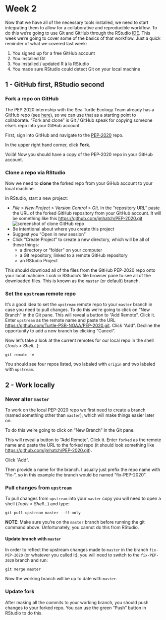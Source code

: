 Week 2
======

Now that we have all of the necessary tools installed, we need to start
integrating them to allow for a collaborative and reproducible workflow.
To do this we’re going to use Git and GitHub through the RStudio
[IDE](https://en.wikipedia.org/wiki/Integrated_development_environment).
This week we’re going to cover some of the basics of that workflow. Just
a quick reminder of what we covered last week:

1.  You signed up for a free GitHub account
2.  You installed Git
3.  You installed / updated R à la RStudio
4.  You made sure RStudio could detect Git on your local machine

1 - GitHub first, RStudio second
--------------------------------

### Fork a repo on GitHub

The PEP 2020 internship with the Sea Turtle Ecology Team already has a
GitHub repo (see [here](https://github.com/Turtle-PSB-NOAA/PEP-2020)),
so we can use that as a starting point to collaborate. “Fork and clone”
is Git / GitHub speak for copying someone else’s repo into your GitHub
account.

First, sign into GitHub and navigate to the
[PEP-2020](https://github.com/Turtle-PSB-NOAA/PEP-2020) repo.

In the upper right hand corner, click **Fork**.

Voilà! Now you should have a copy of the PEP-2020 repo in your GitHub
account.

### Clone a repo via RStudio

Now we need to **clone** the forked repo from your GiHub account to your
local machine.

In RStudio, start a new project:

-   *File &gt; New Project &gt; Version Control &gt; Git*. In the
    “repository URL” paste the URL of the forked GitHub repository from
    your GitHub account. It will be something like this
    <a href="https://github.com/jmhatch/PEP-2020.git" class="uri">https://github.com/jmhatch/PEP-2020.git</a>
    ![screenshot of clone GitHub repo](img/gihub_clone.GIF)
-   Be intentional about where you create this project
-   Suggest you “Open in new session”
-   Click “Create Project” to create a new directory, which will be all
    of these things:
    -   a directory or “folder” on your computer
    -   a Git repository, linked to a remote GitHub repository
    -   an RStudio Project

This should download all of the files from the GitHub PEP-2020 repo onto
your local mahcine. Look in RStudio’s file browser pane to see all of
the downloaded files. This is known as the `master` (or default) branch.

### Set the `upstream` remote repo

It’s a good idea to set the `upstream` remote repo to your `master`
branch in case you need to pull changes. To do this we’re going to click
on “New Branch” in the Git pane. This will reveal a button to “Add
Remote”. Click it. Enter `upstream` as the remote name and paste the URL
<a href="https://github.com/Turtle-PSB-NOAA/PEP-2020.git" class="uri">https://github.com/Turtle-PSB-NOAA/PEP-2020.git</a>.
Click “Add”. Decline the opportunity to add a new branch by clicking
“Cancel”.

Now let’s take a look at the current remotes for our local repo in the
shell (*Tools &gt; Shell…*):

`git remote -v`

You should see four repos listed, two labaled with `origin` and two
labeled with `upstream`.

2 - Work locally
----------------

### Never alter `master`

To work on the local PEP-2020 repo we first need to create a branch
(named something other than `master`), which will make things easier
later on.

To do this we’re going to click on “New Branch” in the Git pane.

This will reveal a button to “Add Remote”. Click it. Enter `forked` as
the remote name and paste the URL to the forked repo (it should look
something like
<a href="https://github.com/jmhatch/PEP-2020.git" class="uri">https://github.com/jmhatch/PEP-2020.git</a>).

Click “Add”.

Then provide a name for the branch. I usually just prefix the repo name
with “fix-”, so in this example the branch would be named
“fix-PEP-2020”.

### Pull changes from `upstream`

To pull changes from `upstream` into your `master` copy you will need to
open a shell (*Tools &gt; Shell…*) and type:

`git pull upstream master --ff-only`

**NOTE**: Make sure you’re on the `master` branch before running the git
command above. Unfortunately, you cannot do this from RStudio.

#### Update branch with `master`

In order to reflect the upstream changes made to `master` in the branch
`fix-PEP-2020` (or whatever you called it), you will need to switch to
the `fix-PEP-2020` branch and run:

`git merge master`

Now the working branch will be up to date with `master`.

### Update fork

After making all the commits to your working branch, you should push
changes to your forked repo. You can use the green “Push” button in
RStudio to do this.
